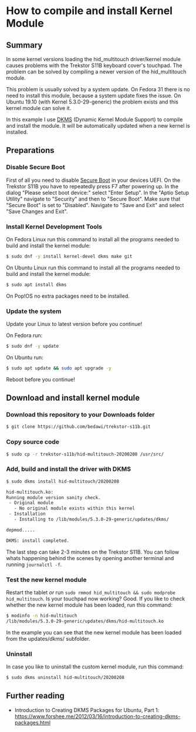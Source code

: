 # How to compile and install Kernel Module

## Summary

In some kernel versions loading the hid_multitouch driver/kernel module causes problems with the Trekstor S11B keyboard cover's touchpad. The problem can be solved by compiling a newer version of the hid_multitouch module.

This problem is usually solved by a system update. On Fedora 31 there is no need to install this module, because a system update fixes the issue. On Ubuntu 19.10 (with Kernel 5.3.0-29-generic) the problem exists and this kernel module can solve it.

In this example I use [DKMS](https://en.wikipedia.org/wiki/Dynamic_Kernel_Module_Support) (Dynamic Kernel Module Support) to compile and install the module. It will be automatically updated when a new kernel is installed.

## Preparations

### Disable Secure Boot

First of all you need to disable [Secure Boot](https://en.wikipedia.org/wiki/Unified_Extensible_Firmware_Interface#Secure_boot) in your devices UEFI. On the Trekstor S11B you have to repeatedly press F7 after powering up. In the dialog "Please select boot device:" select "Enter Setup". In the "Aptio Setup Utility" navigate to "Security" and then to "Secure Boot". Make sure that "Secure Boot" is set to "Disabled". Navigate to "Save and Exit" and select "Save Changes and Exit".

### Install Kernel Development Tools

On Fedora Linux run this command to install all the programs needed to build and install the kernel module:

```bash
$ sudo dnf -y install kernel-devel dkms make git
```

On Ubuntu Linux run this command to install all the programs needed to build and install the kernel module:

```bash
$ sudo apt install dkms
```

On Pop!OS no extra packages need to be installed.

### Update the system

Update your Linux to latest version before you continue!

On Fedora run:

```bash
$ sudo dnf -y update
```

On Ubuntu run:

```bash
$ sudo apt update && sudo apt upgrade -y
```

Reboot before you continue!

## Download and install kernel module

### Download this repository to your Downloads folder

```bash
$ git clone https://github.com/bedawi/trekstor-s11b.git
```

### Copy source code

```bash
$ sudo cp -r trekstor-s11b/hid-multitouch-20200208 /usr/src/
```

### Add, build and install the driver with DKMS

```bash
$ sudo dkms install hid-multitouch/20200208

hid-multitouch.ko:
Running module version sanity check.
 - Original module
   - No original module exists within this kernel
 - Installation
   - Installing to /lib/modules/5.3.0-29-generic/updates/dkms/

depmod.....

DKMS: install completed.
```

The last step can take 2-3 minutes on the Trekstor S11B. You can follow whats happening behind the scenes by opening another terminal and running ```journalctl -f```.

### Test the new kernel module

Restart the tablet _or_ run ```sudo rmmod hid_multitouch && sudo modprobe hid_multitouch```. Is your touchpad now working? Good. If you like to check whether the new kernel module has been loaded, run this command:

```bash
$ modinfo -n hid-multitouch
/lib/modules/5.3.0-29-generic/updates/dkms/hid-multitouch.ko
```

In the example you can see that the new kernel module has been loaded from the updates/dkms/ subfolder.

### Uninstall

In case you like to uninstall the custom kernel module, run this command:

```bash
$ sudo dkms uninstall hid-multitouch/20200208
```

## Further reading

* Introduction to Creating DKMS Packages for Ubuntu, Part 1: <https://www.forshee.me/2012/03/16/introduction-to-creating-dkms-packages.html>
